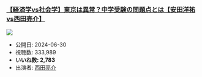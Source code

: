 ### [【経済学vs社会学】東京は異常？中学受験の問題点とは【安田洋祐vs西田亮介】](https://www.youtube.com/watch?v=D3UF1RCvDeQ)
[![](https://img.youtube.com/vi/D3UF1RCvDeQ/sddefault.jpg)](https://www.youtube.com/watch?v=D3UF1RCvDeQ)
-   公開日: 2024-06-30
-   視聴数: 333,989
-   **いいね数: 2,783**
-   出演者: [西田亮介](/rehacq_fan/people/西田亮介 "wikilink")
